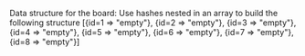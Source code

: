 Data structure for the board: Use hashes nested in an array to build the following structure
[{id=1 => "empty"}, {id=2 => "empty"}, {id=3 => "empty"}, {id=4 => "empty"}, {id=5 => "empty"}, {id=6 => "empty"}, {id=7 => "empty"}, {id=8 => "empty"}]
